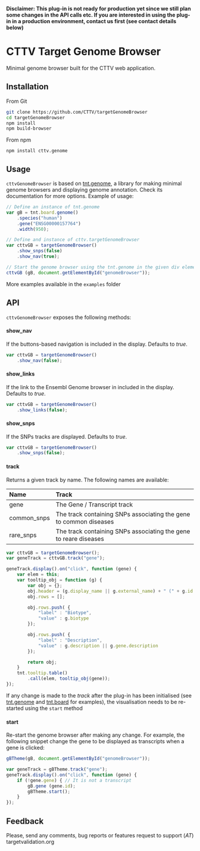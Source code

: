 **Disclaimer: This plug-in is not ready for production yet since we still plan some changes in the API calls etc.
If you are interested in using the plug-in in a production environment, contact us first (see contact details below)**

# CTTV Target Genome Browser

Minimal genome browser built for the CTTV web application.


## Installation

From Git

````bash
git clone https://github.com/CTTV/targetGenomeBrowser
cd targetGenomeBrowser
npm install
npm build-browser
````

From npm
````
npm install cttv.genome
````

## Usage

`cttvGenomeBrowser` is based on [tnt.genome](https://github.com/emepyc/tnt.genome), a library for making minimal genome browsers and displaying genome annotation. Check its documentation for more options.
Example of usage:

````javascript
// Define an instance of tnt.genome
var gB = tnt.board.genome()
    .species("human")
    .gene("ENSG00000157764")
    .width(950);

// Define and instance of cttv.targetGenomeBrowser
var cttvGB = targetGenomeBrowser()
    .show_snps(false)
    .show_nav(true);

// Start the genome browser using the tnt.genome in the given div element
cttvGB (gB, document.getElementById("genomeBrowser"));
````
More examples available in the `examples` folder

## API

`cttvGenomeBrowser` exposes the following methods:

#### show_nav
If the buttons-based navigation is included in the display. Defaults to _true_.

````javascript
var cttvGB = targetGenomeBrowser()
    .show_nav(false);
````

#### show_links
If the link to the Ensembl Genome browser in included in the display. Defaults to _true_.

````javascript
var cttvGB = targetGenomeBrowser()
    .show_links(false);
````

#### show_snps
If the SNPs tracks are displayed. Defaults to _true_.

````javascript
var cttvGB = targetGenomeBrowser()
    .show_snps(false);
````


#### track
Returns a given track by name. The following names are available:

| Name           | Track                                                             |
| :------------- | :--------------------------------                                 |
| gene           | The Gene / Transcript track                                       |
| common_snps    | The track containing SNPs associating the gene to common diseases |
| rare_snps      | The track containing SNPs associating the gene to reare diseases  |


````javascript
var cttvGB = targetGenomeBrowser();
var geneTrack = cttvGB.track("gene");

geneTrack.display().on("click", function (gene) {
    var elem = this;
    var tooltip_obj = function (g) {
        var obj = {};
        obj.header = (g.display_name || g.external_name) + " (" + g.id + ")";
        obj.rows = [];

        obj.rows.push( {
            "label" : "Biotype",
            "value" : g.biotype
        });

        obj.rows.push( {
            "label" : "Description",
            "value" : g.description || g.gene.description
        });

        return obj;
    }
    tnt.tooltip.table()
        .call(elem, tooltip_obj(gene));
});
````

If any change is made to the _track_ after the plug-in has been initialised (see [tnt.genome](https://github.com/emepyc/tnt.genome) and [tnt.board](https://github.com/emepyc/tnt.board) for examples), the visualisation needs to be re-started using the `start` method

#### start
Re-start the genome browser after making any change. For example, the following snippet change the gene to be displayed as transcripts when a gene is clicked:

````javascript
gBTheme(gB, document.getElementById("genomeBrowser"));

var geneTrack = gBTheme.track("gene");
geneTrack.display().on("click", function (gene) {
    if (!gene.gene) { // It is not a transcript
        gB.gene (gene.id);
        gBTheme.start();
    }
});
````

## Feedback

Please, send any comments, bug reports or features request to support  (_AT_) targetvalidation.org

